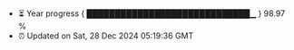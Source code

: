 - ⏳ Year progress { █████████████████████████████▁ } 98.97 %
- ⏰ Updated on Sat, 28 Dec 2024 05:19:36 GMT

